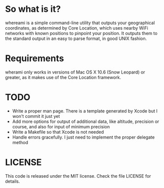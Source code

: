 So what is it?
==============

whereami is a simple command-line utility that outputs your geographical coordinates, as determined by Core Location, which uses nearby WiFi networks with known positions to pinpoint your position. It outputs them to the standard output in an easy to parse format, in good UNIX fashion.


Requirements
============

wherami only works in versions of Mac OS X 10.6 (Snow Leopard) or greater, as it makes use of the Core Location framework.


TODO
====

* Write a proper man page. There is a template generated by Xcode but I won't commit it just yet
* Add more options for output of additional data, like altitude, precision or course, and also for input of minimum precision
* Write a Makefile so that Xcode is not needed
* Handle errors gracefully. I just need to implement the proper delegate method


LICENSE
=======

This code is released under the MIT license. Check the file LICENSE for details.